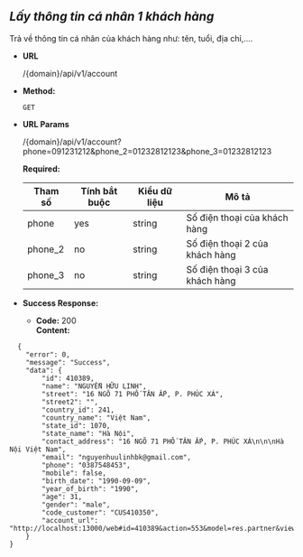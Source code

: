 ***Lấy thông tin cá nhân 1 khách hàng***
----
  Trả về thông tin cá nhân của khách hàng như: tên, tuổi, địa chỉ,....

* **URL**

   /{domain}/api/v1/account

* **Method:**
  
  `GET` 
  
*  **URL Params**

   /{domain}/api/v1/account?phone=091231212&phone_2=01232812123&phone_3=01232812123

   **Required:**
 
    | Tham số  | Tính bắt buộc  | Kiểu dữ liệu  | Mô tả  |
    |---|---|---|---|
    | phone | yes  | string  | Số điện thoại của khách hàng  |
    | phone_2 | no  | string  | Số điện thoại 2 của khách hàng  |
    | phone_3 | no  | string  | Số điện thoại 3 của khách hàng  |


* **Success Response:**
  
  * **Code:** 200 <br />
    **Content:** 
```
  {
    "error": 0,
    "message": "Success",
    "data": {
        "id": 410389,
        "name": "NGUYỄN HỮU LINH",
        "street": "16 NGÕ 71 PHỐ TÂN ẤP, P. PHÚC XÁ",
        "street2": "",
        "country_id": 241,
        "country_name": "Việt Nam",
        "state_id": 1070,
        "state_name": "Hà Nội",
        "contact_address": "16 NGÕ 71 PHỐ TÂN ẤP, P. PHÚC XÁ\n\n\nHà Nội Việt Nam",
        "email": "nguyenhuulinhbk@gmail.com",
        "phone": "0387548453",
        "mobile": false,
        "birth_date": "1990-09-09",
        "year_of_birth": "1990",
        "age": 31,
        "gender": "male",
        "code_customer": "CUS410350",
        "account_url": "http://localhost:13000/web#id=410389&action=553&model=res.partner&view_type=form&cids=0&menu_id=379"
    }
}
```
